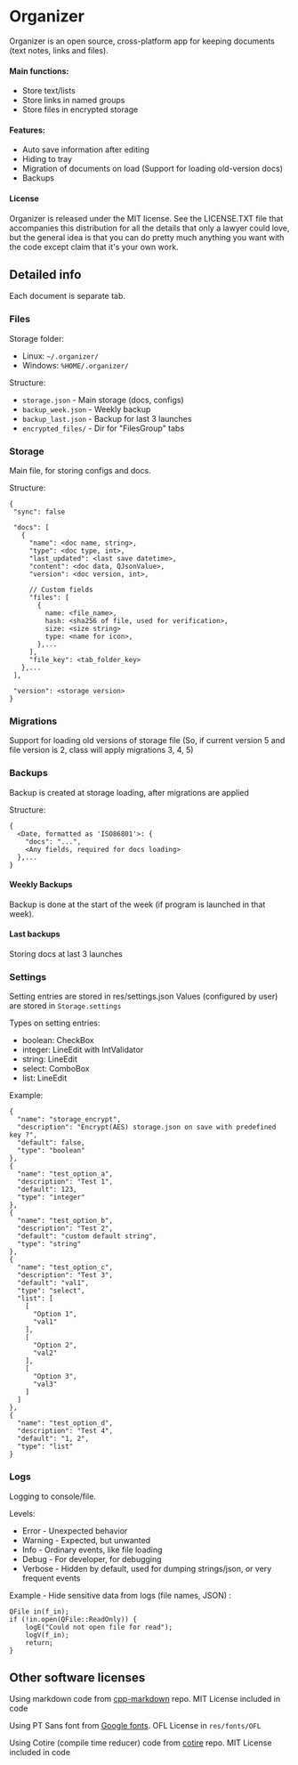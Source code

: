 # Organizer

Organizer is an open source, cross-platform app for keeping documents (text notes, links and files).


#### Main functions:
- Store text/lists
- Store links in named groups
- Store files in encrypted storage

#### Features:
- Auto save information after editing
- Hiding to tray
- Migration of documents on load (Support for loading old-version docs)
- Backups

#### License
Organizer is released under the MIT license. See the LICENSE.TXT file that accompanies this distribution for all the details that only a lawyer could love, but the general idea is that you can do pretty much anything you want with the code except claim that it's your own work.
    

## Detailed info
Each document is separate tab.

### Files
Storage folder:
- Linux: `~/.organizer/`
- Windows: `%HOME/.organizer/`

Structure:
- `storage.json` - Main storage (docs, configs)
- `backup_week.json` - Weekly backup
- `backup_last.json` - Backup for last 3 launches
- `encrypted_files/` - Dir for "FilesGroup" tabs


### Storage
Main file, for storing configs and docs.

Structure:
```
{
 "sync": false

 "docs": [
   {
     "name": <doc name, string>,
     "type": <doc type, int>,
     "last_updated": <last save datetime>,
     "content": <doc data, QJsonValue>,
     "version": <doc version, int>,
   
     // Custom fields
     "files": [
       {
         name: <file_name>,
         hash: <sha256 of file, used for verification>,
         size: <size string>
         type: <name for icon>,
       },...
     ],
     "file_key": <tab_folder_key>
   },...
 ],
 
 "version": <storage version>
}
```


### Migrations
Support for loading old versions of storage file (So, if current version 5 and file version is 2, class will apply migrations 3, 4, 5)


### Backups
Backup is created at storage loading, after migrations are applied

Structure:
```
{
  <Date, formatted as 'ISO86801'>: {
    "docs": "...",
    <Any fields, required for docs loading>
  },...
}
```

#### Weekly Backups
Backup is done at the start of the week (if program is launched in that week).

#### Last backups
Storing docs at last 3 launches


### Settings
Setting entries are stored in res/settings.json
Values (configured by user) are stored in `Storage.settings`

Types on setting entries:
- boolean: CheckBox
- integer: LineEdit with IntValidator
- string: LineEdit
- select: ComboBox
- list: LineEdit

Example:
```
{
  "name": "storage_encrypt",
  "description": "Encrypt(AES) storage.json on save with predefined key ?",
  "default": false,
  "type": "boolean"
},
{
  "name": "test_option_a",
  "description": "Test 1",
  "default": 123,
  "type": "integer"
},
{
  "name": "test_option_b",
  "description": "Test 2",
  "default": "custom default string",
  "type": "string"
},
{
  "name": "test_option_c",
  "description": "Test 3",
  "default": "val1",
  "type": "select",
  "list": [
    [
      "Option 1",
      "val1"
    ],
    [
      "Option 2",
      "val2"
    ],
    [
      "Option 3",
      "val3"
    ]
  ]
},
{
  "name": "test_option_d",
  "description": "Test 4",
  "default": "1, 2",
  "type": "list"
}
```

### Logs
Logging to console/file.

Levels:
- Error - Unexpected behavior
- Warning - Expected, but unwanted
- Info - Ordinary events, like file loading
- Debug - For developer, for debugging
- Verbose - Hidden by default, used for dumping strings/json, or very frequent events

Example - Hide sensitive data from logs (file names, JSON) :
```
QFile in(f_in);
if (!in.open(QFile::ReadOnly)) {
    logE("Could not open file for read");
    logV(f_in);
    return;
}
```

## Other software licenses

Using markdown code from [cpp-markdown](https://github.com/sevenjay/cpp-markdown) repo. MIT License included in code

Using PT Sans font from [Google fonts](https://fonts.google.com/specimen/PT+Sans). OFL License in `res/fonts/OFL`

Using Cotire (compile time reducer) code from [cotire](https://github.com/sakra/cotire) repo. MIT License included in code

